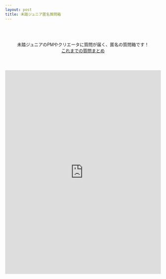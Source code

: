 ```yaml
---
layout: post
title: 未踏ジュニア匿名質問箱
---
```


<style>
.iframe-form{
  margin: auto;
  display: block;
  height: 660px;
}
 
@media screen and (max-width: 600px){
  .iframe-form{
    height: 830px;
    width:  120%;
    margin-left: -30px;
  }
}
</style>

<p style="text-align:center; padding: 50px 0px 40px;">
  未踏ジュニアのPMやクリエータに質問が届く、匿名の質問箱です！<br>
  <a href="https://togetter.com/li/1464437" class="button">これまでの質問まとめ</a>
</p>



<iframe src="https://docs.google.com/forms/d/e/1FAIpQLSdIRkBQEOh7OUjlvPD7IZDDVwPlms2rcXBPSpib0w25WRLWnQ/viewform?embedded=true" width="100%" class="iframe-form" frameborder="0" marginheight="0" marginwidth="0">Loading…</iframe>
